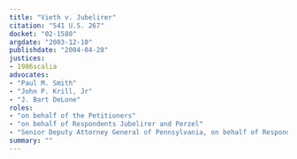 ```yaml
---
title: "Vieth v. Jubelirer"
citation: "541 U.S. 267"
docket: "02-1580"
argdate: "2003-12-10"
publishdate: "2004-04-28"
justices:
- 1986scalia
advocates:
- "Paul M. Smith"
- "John P. Krill, Jr"
- "J. Bart DeLone"
roles:
- "on behalf of the Petitioners"
- "on behalf of Respondents Jubelirer and Perzel"
- "Senior Deputy Attorney General of Pennsylvania, on behalf of Respondents Cortes and Accurti"
summary: ""
---
```


